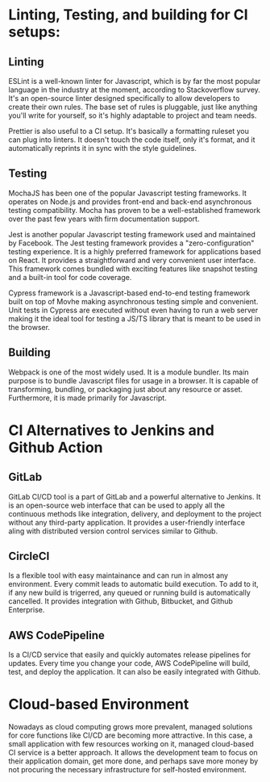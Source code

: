 # Linting, Testing, and building for CI setups:

## Linting

ESLint is a well-known linter for Javascript, which is by far the most popular language in the industry at the moment, according to Stackoverflow survey.
It's an open-source linter designed specifically to allow developers to create their own rules. The base set of rules is pluggable, just like anything you'll write for yourself, so it's highly adaptable to project and team needs.

Prettier is also useful to a CI setup. It's basically a formatting ruleset you can plug into linters. It doesn't touch the code itself, only it's format, and it automatically reprints it in sync with the style guidelines.

## Testing

MochaJS has been one of the popular Javascript testing frameworks. It operates on Node.js and provides front-end and back-end asynchronous testing compatibility. Mocha has proven to be a well-established framework over the past few years with firm documentation support.

Jest is another popular Javascript testing framework used and maintained by Facebook. The Jest testing framework provides a "zero-configuration" testing experience. It is a highly preferred framework for applications based on React. It provides a straightforward and very convenient user interface. This framework comes bundled with exciting features like snapshot testing and a built-in tool for code coverage.

Cypress framework is a Javascript-based end-to-end testing framework built on top of Movhe making asynchronous testing simple and convenient. Unit tests in Cypress are executed without even having to run a web server making it the ideal tool for testing a JS/TS library that is meant to be used in the browser.

## Building

Webpack is one of the most widely used. It is a module bundler. Its main purpose is to bundle Javascript files for usage in a browser. It is capable of transforming, bundling, or packaging just about any resource or asset. Furthermore, it is made primarily for Javascript.

# CI Alternatives to Jenkins and Github Action

## GitLab

GitLab CI/CD tool is a part of GitLab and a powerful alternative to Jenkins. It is an open-source web interface that can be used to apply all the continuous methods like integration, delivery, and deployment to the project without any third-party application. It provides a user-friendly interface aling with distributed version control services similar to Github.

## CircleCI

Is a flexible tool with easy maintainance and can run in almost any environment. Every commit leads to automatic build execution. To add to it, if any new build is trigerred, any queued or running build is automatically cancelled. It provides integration with Github, Bitbucket, and Github Enterprise.

## AWS CodePipeline

Is a CI/CD service that easily and quickly automates release pipelines for updates. Every time you change your code, AWS CodePipeline will build, test, and deploy the application. It can also be easily integrated with Github.

# Cloud-based Environment

Nowadays as cloud computing grows more prevalent, managed solutions for core functions like CI/CD are becoming more attractive. In this case, a small application with few resources working on it, managed cloud-based CI service is a better approach. It allows the development team to focus on their application domain, get more done, and perhaps save more money by not procuring the necessary infrastructure for self-hosted environment.
